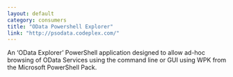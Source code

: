 ```yaml
---
layout: default
category: consumers
title: "OData Powershell Explorer"
link: "http://psodata.codeplex.com/"
---
```

An ‘OData Explorer’ PowerShell application designed to allow ad-hoc browsing of OData Services using the command line or GUI using WPK from the Microsoft PowerShell Pack.
